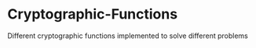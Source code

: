 # Cryptographic-Functions
Different cryptographic functions implemented to solve different problems
